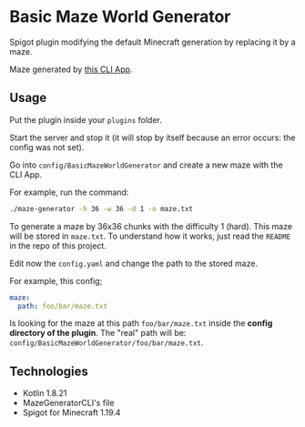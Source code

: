 # Basic Maze World Generator

Spigot plugin modifying the default Minecraft generation by replacing it by a maze.

Maze generated by [this CLI App](https://github.com/msmp-mc/maze-generator-cli).

## Usage

Put the plugin inside your `plugins` folder.

Start the server and stop it (it will stop by itself because an error occurs: the config was not set).

Go into `config/BasicMazeWorldGenerator` and create a new maze with the CLI App.

For example, run the command:
```bash
./maze-generator -h 36 -w 36 -d 1 -o maze.txt
```
To generate a maze by 36x36 chunks with the difficulty 1 (hard).
This maze will be stored in `maze.txt`.
To understand how it works, just read the `README` in the repo of this project.

Edit now the `config.yaml` and change the path to the stored maze.

For example, this config;
```yaml
maze:
  path: foo/bar/maze.txt
```
Is looking for the maze at this path `foo/bar/maze.txt` inside the **config directory of the plugin**.
The "real" path will be: `config/BasicMazeWorldGenerator/foo/bar/maze.txt`.

## Technologies

- Kotlin 1.8.21
- MazeGeneratorCLI's file
- Spigot for Minecraft 1.19.4


